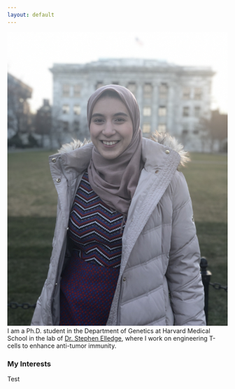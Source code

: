 ```yaml
---
layout: default
---
```


![alt text](images/Nouran.JPG) I am a Ph.D. student in the Department of Genetics at Harvard Medical School in the lab of [Dr. Stephen Elledge](https://elledge.hms.harvard.edu/), where I work on engineering T-cells to enhance anti-tumor immunity.

### My Interests

Test
